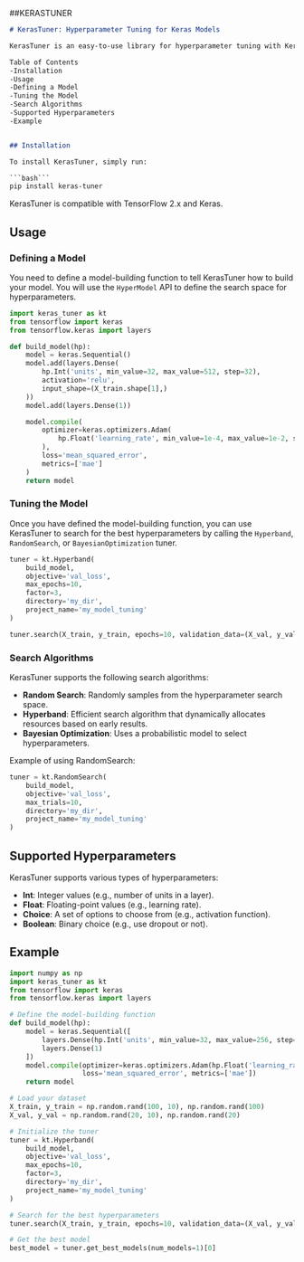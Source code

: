 ##KERASTUNER
```markdown
# KerasTuner: Hyperparameter Tuning for Keras Models

KerasTuner is an easy-to-use library for hyperparameter tuning with Keras. It allows you to automatically search for the best hyperparameters for your Keras model using various search algorithms.

Table of Contents
-Installation
-Usage
-Defining a Model
-Tuning the Model
-Search Algorithms
-Supported Hyperparameters
-Example


## Installation

To install KerasTuner, simply run:

```bash```
pip install keras-tuner
```

KerasTuner is compatible with TensorFlow 2.x and Keras.

## Usage

### Defining a Model

You need to define a model-building function to tell KerasTuner how to build your model. You will use the `HyperModel` API to define the search space for hyperparameters.

```python
import keras_tuner as kt
from tensorflow import keras
from tensorflow.keras import layers

def build_model(hp):
    model = keras.Sequential()
    model.add(layers.Dense(
        hp.Int('units', min_value=32, max_value=512, step=32),
        activation='relu', 
        input_shape=(X_train.shape[1],)
    ))
    model.add(layers.Dense(1))

    model.compile(
        optimizer=keras.optimizers.Adam(
            hp.Float('learning_rate', min_value=1e-4, max_value=1e-2, sampling='log')
        ),
        loss='mean_squared_error',
        metrics=['mae']
    )
    return model
```

### Tuning the Model

Once you have defined the model-building function, you can use KerasTuner to search for the best hyperparameters by calling the `Hyperband`, `RandomSearch`, or `BayesianOptimization` tuner.

```python
tuner = kt.Hyperband(
    build_model,
    objective='val_loss',
    max_epochs=10,
    factor=3,
    directory='my_dir',
    project_name='my_model_tuning'
)

tuner.search(X_train, y_train, epochs=10, validation_data=(X_val, y_val))
```

### Search Algorithms

KerasTuner supports the following search algorithms:

- **Random Search**: Randomly samples from the hyperparameter search space.
- **Hyperband**: Efficient search algorithm that dynamically allocates resources based on early results.
- **Bayesian Optimization**: Uses a probabilistic model to select hyperparameters.

Example of using RandomSearch:

```python
tuner = kt.RandomSearch(
    build_model,
    objective='val_loss',
    max_trials=10,
    directory='my_dir',
    project_name='my_model_tuning'
)
```

## Supported Hyperparameters

KerasTuner supports various types of hyperparameters:

- **Int**: Integer values (e.g., number of units in a layer).
- **Float**: Floating-point values (e.g., learning rate).
- **Choice**: A set of options to choose from (e.g., activation function).
- **Boolean**: Binary choice (e.g., use dropout or not).

## Example

```python
import numpy as np
import keras_tuner as kt
from tensorflow import keras
from tensorflow.keras import layers

# Define the model-building function
def build_model(hp):
    model = keras.Sequential([
        layers.Dense(hp.Int('units', min_value=32, max_value=256, step=32), activation='relu'),
        layers.Dense(1)
    ])
    model.compile(optimizer=keras.optimizers.Adam(hp.Float('learning_rate', 1e-4, 1e-2, sampling='log')),
                  loss='mean_squared_error', metrics=['mae'])
    return model

# Load your dataset
X_train, y_train = np.random.rand(100, 10), np.random.rand(100)
X_val, y_val = np.random.rand(20, 10), np.random.rand(20)

# Initialize the tuner
tuner = kt.Hyperband(
    build_model,
    objective='val_loss',
    max_epochs=10,
    factor=3,
    directory='my_dir',
    project_name='my_model_tuning'
)

# Search for the best hyperparameters
tuner.search(X_train, y_train, epochs=10, validation_data=(X_val, y_val))

# Get the best model
best_model = tuner.get_best_models(num_models=1)[0]
```
